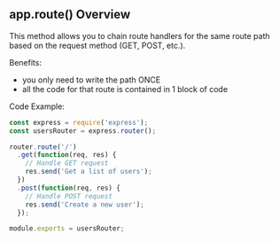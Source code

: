 ## app.route() Overview
This method allows you to chain route handlers for the same route path based on the request method (GET, POST, etc.).

Benefits:
- you only need to write the path ONCE
- all the code for that route is contained in 1 block of code 


Code Example:
```js
const express = require('express');
const usersRouter = express.router();

router.route('/')
  .get(function(req, res) {
    // Handle GET request
    res.send('Get a list of users');
  })
  .post(function(req, res) {
    // Handle POST request
    res.send('Create a new user');
  });

module.exports = usersRouter;
```